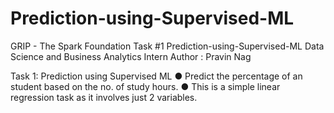 # Prediction-using-Supervised-ML
GRIP - The Spark Foundation Task #1
Prediction-using-Supervised-ML
Data Science and Business Analytics Intern
Author : Pravin Nag

Task 1: Prediction using Supervised ML
● Predict the percentage of an student based on the no. of study hours.
● This is a simple linear regression task as it involves just 2 variables.
